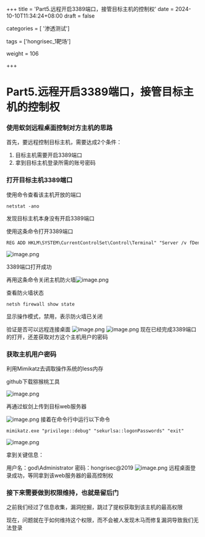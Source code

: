 +++
title = 'Part5.远程开启3389端口，接管目标主机的控制权'
date = 2024-10-10T11:34:24+08:00
draft = false

categories = [ '渗透测试']

tags = ['hongrisec_1靶场']

weight = 106

+++

# Part5.远程开启3389端口，接管目标主机的控制权

### 使用蚁剑远程桌面控制对方主机的思路

首先，要远程控制目标主机，需要达成2个条件：

1. 目标主机需要开启3389端口
2. 拿到目标主机登录所需的账号密码

### 打开目标主机3389端口

使用命令查看该主机开放的端口

```shell
netstat -ano
```

发现目标主机本身没有开启3389端口

使用这条命令打开3389端口

```shell
REG ADD HKLM\SYSTEM\CurrentControlSet\Control\Terminal" "Server /v fDenyTSConnections /t REG_DWORD /d 00000000 /Ff
```
![image.png](https://gitee.com/huangzejie/drawing-bed/raw/master/202409141630523.png)

3389端口打开成功

再用这条命令关闭主机防火墙![image.png](https://gitee.com/huangzejie/drawing-bed/raw/master/202409141632940.png)

查看防火墙状态 

```shell
netsh firewall show state
```
显示操作模式，禁用，表示防火墙已关闭

验证是否可以远程连接桌面
![image.png](https://gitee.com/huangzejie/drawing-bed/raw/master/202409141637270.png)
![image.png](https://gitee.com/huangzejie/drawing-bed/raw/master/202409141637032.png)
现在已经完成3389端口的打开，还差获取对方这个主机用户的密码

### 获取主机用户密码

利用Mimikatz去调取操作系统的less内存

github下载猕猴桃工具

![image.png](https://gitee.com/huangzejie/drawing-bed/raw/master/202409141730479.png)

再通过蚁剑上传到目标web服务器

![image.png](https://gitee.com/huangzejie/drawing-bed/raw/master/202409141731145.png)
接着在命令行中运行以下命令

```shell
mimikatz.exe "privilege::debug" "sekurlsa::logonPasswords" "exit"
```
![image.png](https://gitee.com/huangzejie/drawing-bed/raw/master/202409141737721.png)

拿到关键信息：

用户名：god\Administrator
密码：hongrisec@2019
![image.png](https://gitee.com/huangzejie/drawing-bed/raw/master/202409141752844.png)
远程桌面登录成功，等同拿到该web服务器的最高控制权

### 接下来需要做到权限维持，也就是留后门
之前我们经过了信息收集，漏洞挖掘，跳过了提权获取到该主机的最高权限

现在，问题就在于如何维持这个权限，而不会被人发现木马而修复漏洞导致我们无法登录
